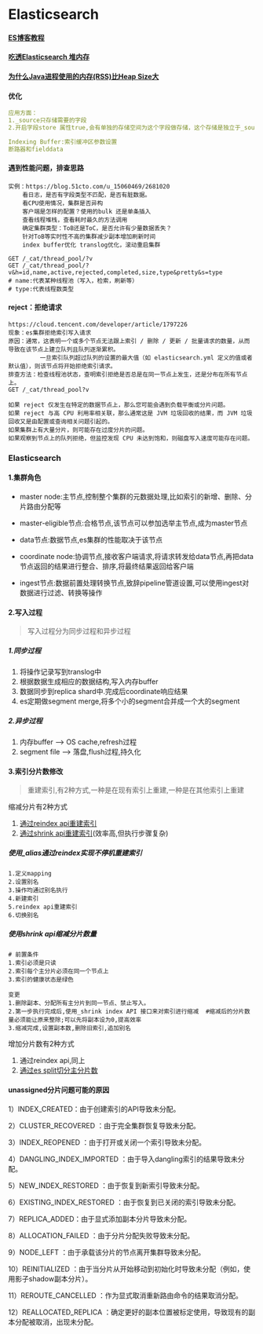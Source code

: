 # Elasticsearch

#### [ES博客教程](https://elasticstack.blog.csdn.net/article/details/102728604)

#### [吃透Elasticsearch 堆内存]( https://blog.csdn.net/zpf_940810653842/article/details/102785970)

#### [为什么Java进程使用的内存(RSS)比Heap Size大](https://blog.csdn.net/flyingnet/article/details/108491460)

#### 优化

```yaml
应用方面：
1._source只存储需要的字段
2.开启字段store 属性true,会有单独的存储空间为这个字段做存储，这个存储是独立于_source;能提高查询效率

Indexing Buffer:索引缓冲区参数设置
断路器和fielddata
```

#### 遇到性能问题，排查思路

```plain
实例：https://blog.51cto.com/u_15060469/2681020
    看日志，是否有字段类型不匹配，是否有脏数据。
    看CPU使用情况，集群是否异构
    客户端是怎样的配置？使用的bulk 还是单条插入
    查看线程堆栈，查看耗时最久的方法调用
    确定集群类型：ToB还是ToC，是否允许有少量数据丢失？
    针对ToB等实时性不高的集群减少副本增加刷新时间
    index buffer优化 translog优化，滚动重启集群
   
GET /_cat/thread_pool/?v  
GET /_cat/thread_pool/?v&h=id,name,active,rejected,completed,size,type&pretty&s=type
# name:代表某种线程池（写入，检索，刷新等）
# type:代表线程数类型
```

#### reject：拒绝请求

```plain
https://cloud.tencent.com/developer/article/1797226
现象：es集群拒绝索引写入请求
原因：通常，这表明一个或多个节点无法跟上索引 / 删除 / 更新 / 批量请求的数量，从而导致在该节点上建立队列且队列逐渐累积。
		 一旦索引队列超过队列的设置的最大值（如 elasticsearch.yml 定义的值或者默认值），则该节点将开始拒绝索引请求。
排查方法：检查线程池状态，查明索引拒绝是否总是在同一节点上发生，还是分布在所有节点上。
GET /_cat/thread_pool?v

如果 reject 仅发生在特定的数据节点上，那么您可能会遇到负载平衡或分片问题。
如果 reject 与高 CPU 利用率相关联，那么通常这是 JVM 垃圾回收的结果，而 JVM 垃圾回收又是由配置或查询相关问题引起的。
如果集群上有大量分片，则可能存在过度分片的问题。
如果观察到节点上的队列拒绝，但监控发现 CPU 未达到饱和，则磁盘写入速度可能存在问题。
```

### Elasticsearch

#### 1.集群角色

* master node:主节点,控制整个集群的元数据处理,比如索引的新增、删除、分片路由分配等

* master-eligible节点:合格节点,该节点可以参加选举主节点,成为master节点
* data节点:数据节点,es集群的性能取决于该节点
* coordinate node:协调节点,接收客户端请求,将请求转发给data节点,再把data节点返回的结果进行整合、排序,将最终结果返回给客户端
* ingest节点:数据前置处理转换节点,致辞pipeline管道设置,可以使用ingest对数据进行过滤、转换等操作

#### 2.写入过程

> 写入过程分为同步过程和异步过程

##### 1.同步过程

1. 将操作记录写到translog中
2. 根据数据生成相应的数据结构,写入内存buffer
3. 数据同步到replica shard中.完成后coordinate响应结果
4. es定期做segment merge,将多个小的segment合并成一个大的segment

##### 2.异步过程

1. 内存buffer --> OS cache,refresh过程
2. segment file --> 落盘,flush过程,持久化

#### 3.索引分片数修改

> 重建索引,有2种方式,一种是在现有索引上重建,一种是在其他索引上重建

缩减分片有2种方式

1. [通过reindex api重建索引](https://blog.csdn.net/litianxiang_kaola/article/details/103981412)
2. [通过shrink api重建索引](https://www.cnblogs.com/qingzhongli/p/15566286.html)(效率高,但执行步骤复杂)

##### 使用_alias通过reindex实现不停机重建索引

```
1.定义mapping
2.设置别名
3.操作均通过别名执行
4.新建索引
5.reindex api重建索引
6.切换别名
```

##### 使用shrink api缩减分片数量

```
# 前置条件 
1.索引必须是只读
2.索引每个主分片必须在同一个节点上
3.索引的健康状态是绿色

变更
1.删除副本、分配所有主分片到同一节点、禁止写入。
2.第一步执行完成后,使用_shrink index API 接口来对索引进行缩减  #缩减后的分片数量必须能让原来整除;可以先将副本设为0,提高效率
3.缩减完成,设置副本数,删除旧索引,追加别名

```

增加分片数有2种方式

1. 通过reindex api,同上
2. [通过es split切分主分片数](https://blog.csdn.net/u014646662/article/details/103579425)

#### unassigned分片问题可能的原因

1）INDEX_CREATED：由于创建索引的API导致未分配。

2）CLUSTER_RECOVERED ：由于完全集群恢复导致未分配。

3）INDEX_REOPENED ：由于打开或关闭一个索引导致未分配。

4）DANGLING_INDEX_IMPORTED ：由于导入dangling索引的结果导致未分配。

5）NEW_INDEX_RESTORED ：由于恢复到新索引导致未分配。

6）EXISTING_INDEX_RESTORED ：由于恢复到已关闭的索引导致未分配。

7）REPLICA_ADDED：由于显式添加副本分片导致未分配。

8）ALLOCATION_FAILED ：由于分片分配失败导致未分配。

9）NODE_LEFT ：由于承载该分片的节点离开集群导致未分配。

10）REINITIALIZED ：由于当分片从开始移动到初始化时导致未分配（例如，使用影子shadow副本分片）。

11）REROUTE_CANCELLED ：作为显式取消重新路由命令的结果取消分配。

12）REALLOCATED_REPLICA ：确定更好的副本位置被标定使用，导致现有的副本分配被取消，出现未分配。